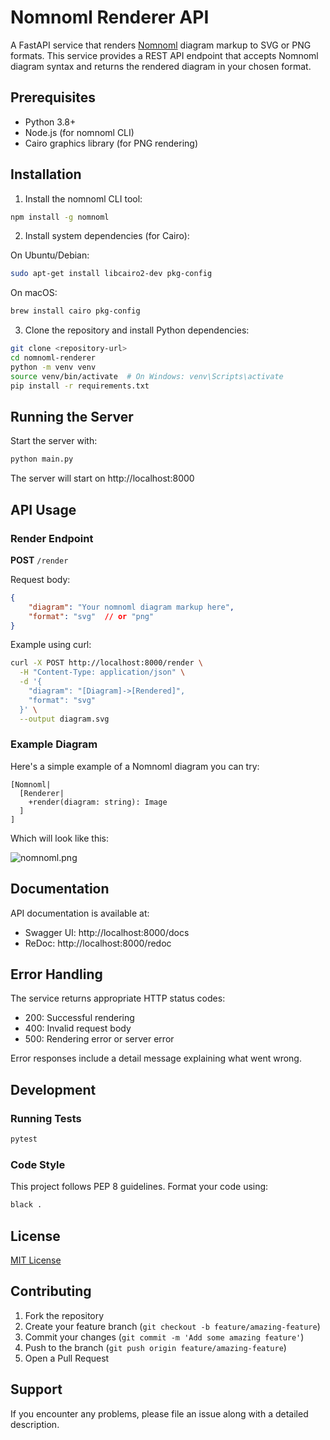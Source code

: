 # Nomnoml Renderer API

A FastAPI service that renders [Nomnoml](https://nomnoml.com) diagram markup to SVG or PNG formats. This service provides a REST API endpoint that accepts Nomnoml diagram syntax and returns the rendered diagram in your chosen format.

## Prerequisites

- Python 3.8+
- Node.js (for nomnoml CLI)
- Cairo graphics library (for PNG rendering)

## Installation

1. Install the nomnoml CLI tool:
```bash
npm install -g nomnoml
```

2. Install system dependencies (for Cairo):

On Ubuntu/Debian:
```bash
sudo apt-get install libcairo2-dev pkg-config
```

On macOS:
```bash
brew install cairo pkg-config
```

3. Clone the repository and install Python dependencies:
```bash
git clone <repository-url>
cd nomnoml-renderer
python -m venv venv
source venv/bin/activate  # On Windows: venv\Scripts\activate
pip install -r requirements.txt
```

## Running the Server

Start the server with:
```bash
python main.py
```

The server will start on http://localhost:8000

## API Usage

### Render Endpoint

**POST** `/render`

Request body:
```json
{
    "diagram": "Your nomnoml diagram markup here",
    "format": "svg"  // or "png"
}
```

Example using curl:
```bash
curl -X POST http://localhost:8000/render \
  -H "Content-Type: application/json" \
  -d '{
    "diagram": "[Diagram]->[Rendered]",
    "format": "svg"
  }' \
  --output diagram.svg
```
### Example Diagram

Here's a simple example of a Nomnoml diagram you can try:

```nomnoml
[Nomnoml|
  [Renderer|
    +render(diagram: string): Image
  ]
]
```

Which will look like this:

![nomnoml.png](..%2F..%2FDownloads%2Fnomnoml.png)

## Documentation

API documentation is available at:
- Swagger UI: http://localhost:8000/docs
- ReDoc: http://localhost:8000/redoc

## Error Handling

The service returns appropriate HTTP status codes:
- 200: Successful rendering
- 400: Invalid request body
- 500: Rendering error or server error

Error responses include a detail message explaining what went wrong.

## Development

### Running Tests
```bash
pytest
```

### Code Style
This project follows PEP 8 guidelines. Format your code using:
```bash
black .
```

## License

[MIT License](LICENSE)

## Contributing

1. Fork the repository
2. Create your feature branch (`git checkout -b feature/amazing-feature`)
3. Commit your changes (`git commit -m 'Add some amazing feature'`)
4. Push to the branch (`git push origin feature/amazing-feature`)
5. Open a Pull Request

## Support

If you encounter any problems, please file an issue along with a detailed description.
